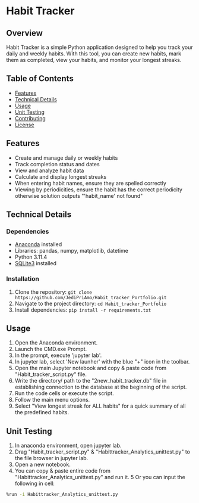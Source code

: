 # Habit Tracker 
## Overview
Habit Tracker is a simple Python application designed to help you track your daily and weekly habits. With this tool, you can create new habits, mark them as completed, view your habits, and monitor your longest streaks.

## Table of Contents

- [Features](#features)
- [Technical Details](#technical-details)
- [Usage](#usage)
- [Unit Testing](#unit-testing)
- [Contributing](#contributing)
- [License](#license)

## Features

- Create and manage daily or weekly habits
- Track completion status and dates
- View and analyze habit data
- Calculate and display longest streaks
- When entering habit names, ensure they are spelled correctly
- Viewing by periodicities, ensure the habit has the correct periodicity otherwise solution outputs "'habit_name' not found"

## Technical Details

### Dependencies
- [Anaconda](https://www.anaconda.com/products/distribution) installed
- Libraries: pandas, numpy, matplotlib, datetime
- Python 3.11.4
- [SQLite3](https://www.sqlite.org/index.html) installed

### Installation

1. Clone the repository: `git clone https://github.com/JediPriAmo/Habit_tracker_Portfolio.git`
2. Navigate to the project directory: `cd Habit_tracker_Portfolio`
3. Install dependencies: `pip install -r requirements.txt`

## Usage
1. Open the Anaconda environment.
2. Launch the CMD.exe Prompt.
3. In the prompt, execute 'jupyter lab'.
4. In jupyter lab, select 'New launher' with the blue "+" icon in the toolbar.
5. Open the main Jupyter notebook and copy & paste code from "Habit_tracker_script.py" file.
6. Write the directory/ path to the "2new_habit_tracker.db" file in establishing connection to the database at the beginning of the script.
7. Run the code cells or execute the script.
8. Follow the main menu options.
9. Select "View longest streak for ALL habits" for a quick summary of all the predefined habits.

## Unit Testing
1. In anaconda environment, open jupyter lab.
2. Drag "Habit_tracker_script.py" & "Habittracker_Analytics_unittest.py" to the file browser in jupyter lab.
3. Open a new notebook.
4. You can copy & paste entire code from "Habittracker_Analytics_unittest.py" and run it.
5 Or you can input the following in cell:

```bash
%run -i Habittracker_Analytics_unittest.py
